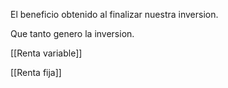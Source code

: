 El beneficio obtenido al finalizar nuestra inversion. 

Que tanto genero la inversion. 


[[Renta variable]]

[[Renta fija]]
